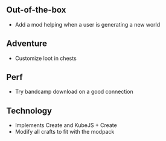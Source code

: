 ## Out-of-the-box

- Add a mod helping when a user is generating a new world

## Adventure

- Customize loot in chests

## Perf

- Try bandcamp download on a good connection

## Technology

- Implements Create and KubeJS + Create
- Modify all crafts to fit with the modpack

